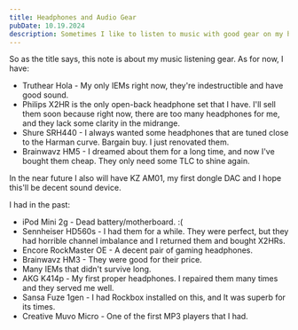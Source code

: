 ```yaml
---
title: Headphones and Audio Gear
pubDate: 10.19.2024
description: Sometimes I like to listen to music with good gear on my head.
---
```

So as the title says, this note is about my music listening gear. As for now, I have:
- Truthear Hola - My only IEMs right now, they're indestructible and have good sound.
- Philips X2HR is the only open-back headphone set that I have. I'll sell them soon because right now, there are too many headphones for me, and they lack some clarity in the midrange.
- Shure SRH440 - I always wanted some headphones that are tuned close to the Harman curve. Bargain buy. I just renovated them.
- Brainwavz HM5 - I dreamed about them for a long time, and now I've bought them cheap. They only need some TLC to shine again.

In the near future I also will have KZ AM01, my first dongle DAC and I hope this'll be decent sound device.

I had in the past:
- iPod Mini 2g - Dead battery/motherboard. :(
- Sennheiser HD560s - I had them for a while. They were perfect, but they had horrible channel imbalance and I returned them and bought X2HRs.
- Encore RockMaster OE - A decent pair of gaming headphones.
- Brainwavz HM3 - They were good for their price.
- Many IEMs that didn't survive long.
- AKG K414p - My first proper headphones. I repaired them many times and they served me well.
- Sansa Fuze 1gen - I had Rockbox installed on this, and It was superb for its times.
- Creative Muvo Micro - One of the first MP3 players that I had.